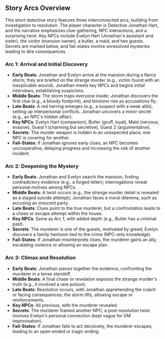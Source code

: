 ## Story Arcs Overview
This short detective story features three interconnected arcs, building from investigation to resolution. The player character is Detective Jonathan Hart, and the narrative emphasizes clue-gathering, NPC interactions, and a surprising twist. Key NPCs include Evelyn Hart (Jonathan's assistant and sister), the victim (mansion owner), a butler, a maid, and two guests. Secrets are marked below, and fail-states involve unresolved mysteries leading to dire consequences.

### Arc 1: Arrival and Initial Discovery
- **Early Beats**: Jonathan and Evelyn arrive at the mansion during a fierce storm; they are briefed on the strange murder (e.g., victim found with an inexplicable wound). Jonathan meets key NPCs and begins initial interviews, establishing suspicions.
- **Middle Beats**: The storm traps everyone inside; Jonathan discovers the first clue (e.g., a bloody footprint), and tensions rise as accusations fly.
- **Late Beats**: A red herring emerges (e.g., a suspect with a weak alibi), setting up interpersonal conflicts. Jonathan uncovers a minor secret (e.g., an NPC's hidden affair).
- **Key NPCs**: Evelyn Hart (companion), Butler (gruff, loyal), Maid (nervous, evasive), Guest 1 (charming but secretive), Guest 2 (argumentative).
- **Secrets**: The murder weapon is hidden in an unexpected place; one NPC is covering for another.
- **Fail-States**: If Jonathan ignores early clues, an NPC becomes uncooperative, delaying progress and increasing the risk of another incident.

### Arc 2: Deepening the Mystery
- **Early Beats**: Jonathan and Evelyn search the mansion, finding contradictory evidence (e.g., a forged letter); interrogations reveal personal motives among NPCs.
- **Middle Beats**: A twist occurs (e.g., the strange murder detail is revealed as a staged suicide attempt); Jonathan faces a moral dilemma, such as accusing an innocent party.
- **Late Beats**: Clues point to the true murderer, but a confrontation leads to a chase or escape attempt within the house.
- **Key NPCs**: Same as Arc 1, with added depth (e.g., Butler has a criminal past).
- **Secrets**: The murderer is one of the guests, motivated by greed; Evelyn discovers a family heirloom tied to the crime (NPC-only knowledge).
- **Fail-States**: If Jonathan misinterprets clues, the murderer gains an ally, escalating violence or allowing an escape plan.

### Arc 3: Climax and Resolution
- **Early Beats**: Jonathan pieces together the evidence, confronting the murderer in a tense standoff.
- **Middle Beats**: A final chase or revelation exposes the strange murder's truth (e.g., it involved a rare poison).
- **Late Beats**: Resolution occurs, with Jonathan apprehending the culprit or facing consequences; the storm lifts, allowing escape or reinforcements.
- **Key NPCs**: All previous, with the murderer revealed.
- **Secrets**: The murderer framed another NPC; a post-resolution twist involves Evelyn's personal connection (kept vague for GM improvisation).
- **Fail-States**: If Jonathan fails to act decisively, the murderer escapes, leading to an open-ended or tragic ending.